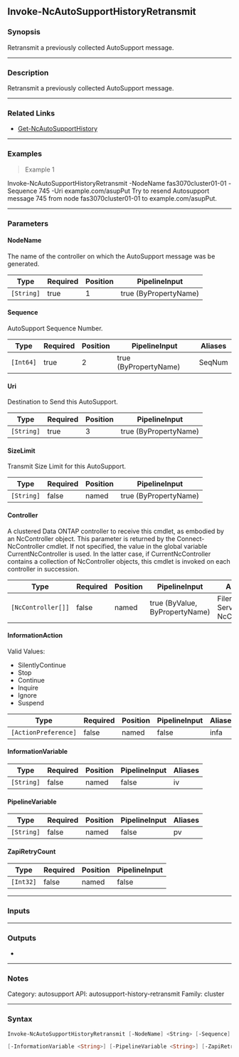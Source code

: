 Invoke-NcAutoSupportHistoryRetransmit
-------------------------------------

### Synopsis
Retransmit a previously collected AutoSupport message.

---

### Description

Retransmit a previously collected AutoSupport message.

---

### Related Links
* [Get-NcAutoSupportHistory](Get-NcAutoSupportHistory)

---

### Examples
> Example 1

Invoke-NcAutoSupportHistoryRetransmit -NodeName fas3070cluster01-01 -Sequence 745 -Uri example.com/asupPut
Try to resend Autosupport message 745 from node fas3070cluster01-01 to example.com/asupPut.

---

### Parameters
#### **NodeName**
The name of the controller on which the AutoSupport message was be generated.

|Type      |Required|Position|PipelineInput        |
|----------|--------|--------|---------------------|
|`[String]`|true    |1       |true (ByPropertyName)|

#### **Sequence**
AutoSupport Sequence Number.

|Type     |Required|Position|PipelineInput        |Aliases|
|---------|--------|--------|---------------------|-------|
|`[Int64]`|true    |2       |true (ByPropertyName)|SeqNum |

#### **Uri**
Destination to Send this AutoSupport.

|Type      |Required|Position|PipelineInput        |
|----------|--------|--------|---------------------|
|`[String]`|true    |3       |true (ByPropertyName)|

#### **SizeLimit**
Transmit Size Limit for this AutoSupport.

|Type      |Required|Position|PipelineInput        |
|----------|--------|--------|---------------------|
|`[String]`|false   |named   |true (ByPropertyName)|

#### **Controller**
A clustered Data ONTAP controller to receive this cmdlet, as embodied by an NcController object.  This parameter is returned by the Connect-NcController cmdlet.  If not specified, the value in the global variable CurrentNcController is used.  In the latter case, if CurrentNcController contains a collection of NcController objects, this cmdlet is invoked on each controller in succession.

|Type              |Required|Position|PipelineInput                 |Aliases                          |
|------------------|--------|--------|------------------------------|---------------------------------|
|`[NcController[]]`|false   |named   |true (ByValue, ByPropertyName)|Filer<br/>Server<br/>NcController|

#### **InformationAction**

Valid Values:

* SilentlyContinue
* Stop
* Continue
* Inquire
* Ignore
* Suspend

|Type                |Required|Position|PipelineInput|Aliases|
|--------------------|--------|--------|-------------|-------|
|`[ActionPreference]`|false   |named   |false        |infa   |

#### **InformationVariable**

|Type      |Required|Position|PipelineInput|Aliases|
|----------|--------|--------|-------------|-------|
|`[String]`|false   |named   |false        |iv     |

#### **PipelineVariable**

|Type      |Required|Position|PipelineInput|Aliases|
|----------|--------|--------|-------------|-------|
|`[String]`|false   |named   |false        |pv     |

#### **ZapiRetryCount**

|Type     |Required|Position|PipelineInput|
|---------|--------|--------|-------------|
|`[Int32]`|false   |named   |false        |

---

### Inputs

---

### Outputs
* 

---

### Notes
Category: autosupport
API: autosupport-history-retransmit
Family: cluster

---

### Syntax
```PowerShell
Invoke-NcAutoSupportHistoryRetransmit [-NodeName] <String> [-Sequence] <Int64> [-Uri] <String> [-SizeLimit <String>] [-Controller <NcController[]>] [-InformationAction <ActionPreference>] 
```
```PowerShell
[-InformationVariable <String>] [-PipelineVariable <String>] [-ZapiRetryCount <Int32>] [<CommonParameters>]
```
